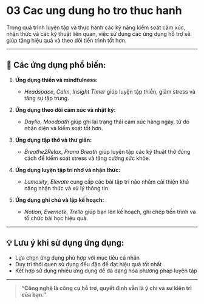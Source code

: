 # 03 Cac ung dung ho tro thuc hanh

Trong quá trình luyện tập và thực hành các kỹ năng kiểm soát cảm xúc, nhận thức và các kỹ thuật liên quan, việc sử dụng các ứng dụng hỗ trợ sẽ giúp tăng hiệu quả và theo dõi tiến trình tốt hơn.

---

## 🧠 Các ứng dụng phổ biến:

1. **Ứng dụng thiền và mindfulness:**
   - *Headspace*, *Calm*, *Insight Timer* giúp luyện tập thiền, giảm stress và tăng sự tập trung.

2. **Ứng dụng theo dõi cảm xúc và nhật ký:**
   - *Daylio*, *Moodpath* giúp ghi lại trạng thái cảm xúc hàng ngày, từ đó nhận diện và kiểm soát tốt hơn.

3. **Ứng dụng tập thở và thư giãn:**
   - *Breathe2Relax*, *Prana Breath* giúp luyện tập các kỹ thuật thở đúng cách để kiểm soát stress và tăng cường sức khỏe.

4. **Ứng dụng luyện tập trí nhớ và nhận thức:**
   - *Lumosity*, *Elevate* cung cấp các bài tập trí não nhằm cải thiện khả năng nhận thức và xử lý thông tin.

5. **Ứng dụng ghi chú và lập kế hoạch:**
   - *Notion*, *Evernote*, *Trello* giúp bạn lên kế hoạch, ghi chép tiến trình và tổ chức bài học hiệu quả.

---

## 💡 Lưu ý khi sử dụng ứng dụng:
- Lựa chọn ứng dụng phù hợp với mục tiêu cá nhân
- Duy trì thói quen sử dụng đều đặn để đạt hiệu quả tốt nhất
- Kết hợp sử dụng nhiều ứng dụng để đa dạng hóa phương pháp luyện tập

---

> **“Công nghệ là công cụ hỗ trợ, quyết định vẫn là ý chí và sự kiên trì của bạn.”**
